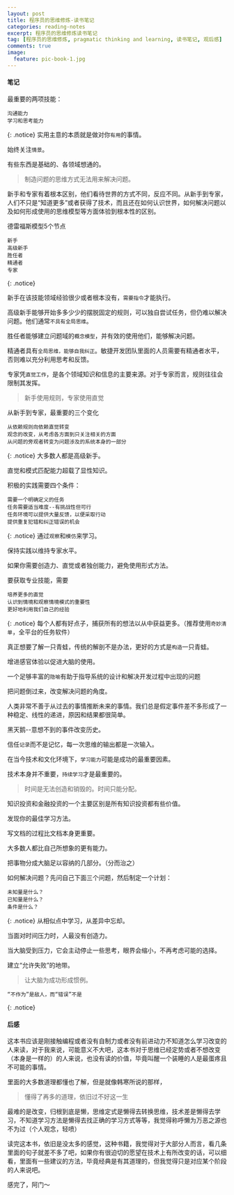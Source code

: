 ```yaml
---
layout: post
title: 程序员的思维修炼-读书笔记
categories: reading-notes
excerpt: 程序员的思维修炼读书笔记
tag: [程序员的思维修炼, pragmatic thinking and learning, 读书笔记, 观后感]
comments: true
image:
  feature: pic-book-1.jpg
---
```


#### 笔记

最重要的两项技能：
	
	沟通能力
	学习和思考能力
{: .notice}
实用主意的本质就是做对你`有用`的事情。

始终关注`情景`。

有些东西是基础的、各领域想通的。

>制造问题的思维方式无法用来解决问题。

新手和专家有着根本区别，他们看待世界的方式不同，反应不同。从新手到专家，人们不只是“知道更多”或者获得了技术，而且还在如何认识世界，如何解决问题以及如何形成使用的思维模型等方面体验到根本性的区别。

德雷福斯模型5个节点

	新手
	高级新手
	胜任者
	精通者
	专家
{: .notice}	

新手在该技能领域经验很少或者根本没有，`需要指令`才能执行。

高级新手能够开始多多少少的摆脱固定的规则，可以独自尝试任务，但仍难以解决问题。他们通常`不具有全局思维`。

胜任者能够建立问题域的`概念模型`，并有效的使用他们，能够解决问题。

精通者具有`全局思维，能够自我纠正`。敏捷开发团队里面的人员需要有精通者水平，否则难以充分利用思考和反馈。

专家凭`直觉工作`，是各个领域知识和信息的主要来源。对于专家而言，规则往往会限制其发挥。

>新手使用规则，专家使用直觉

从新手到专家，最重要的三个变化
	
	从依赖规则向依赖直觉转变
	观念的改变，从考虑各方面到只关注相关的方面
	从问题的旁观者转变为问题涉及的系统本身的一部分
{: .notice}	
大多数人都是高级新手。

直觉和模式匹配能力超载了显性知识。

积极的实践需要四个条件：

	需要一个明确定义的任务
	任务需要适当难度--有挑战性但可行
	任务环境可以提供大量反馈，以便采取行动
	提供重复犯错和纠正错误的机会
{: .notice}
通过`观察`和`模仿`来学习。

保持实践以维持专家水平。

如果你需要创造力、直觉或者独创能力，避免使用形式方法。

要获取专业技能，需要

	培养更多的直觉
	认识到情境和观察情境模式的重要性
	更好地利用我们自己的经验
{: .notice}
每个人都有好点子，捕获所有的想法以从中获益更多。（推荐使用`奇妙清单`，全平台的任务软件）

真正想要了解一只青蛙，传统的解剖不是办法，更好的方式是`构造`一只青蛙。

增进感官体验以促进大脑的使用。

一个足够丰富的`隐喻`有助于指导系统的设计和解决开发过程中出现的问题

把问题倒过来，改变解决问题的角度。

人类非常不善于从过去的事情推断未来的事情。我们总是假定事件差不多形成了一种稳定、线性的递进，原因和结果都很简单。

黑天鹅--意想不到的事件改变历史。

信任`记录`而不是记忆，每一次思维的输出都是一次输入。

在当今技术和文化环境下，`学习能力`可能是成功的最重要因素。

技术本身并不重要，`持续学习`才是最重要的。

>时间是无法创造和销毁的。时间只能分配。

知识投资和金融投资的一个主要区别是所有知识投资都有些价值。

发现你的最佳学习方法。

写文档的过程比文档本身更重要。

大多数人都比自己所想象的更有能力。

把事物分成大脑足以容纳的几部分。（分而治之）

如何解决问题？先问自己下面三个问题，然后制定一个计划：
	
	未知量是什么？
	已知量是什么？
	条件是什么？
{: .notice}
从相似点中学习，从差异中忘却。

当面对时间压力时，人最没有创造力。

当大脑受到压力，它会主动停止一些思考，眼界会缩小，不再考虑可能的选择。

建立“允许失败”的地带。

>让大脑为成功形成惯例。

	“不作为”是敌人，而“错误”不是
{: .notice}

#### 后感

这本书应该是刚接触编程或者没有自制力或者没有前进动力不知道怎么学习改变的人来读，对于我来说，可能意义不大吧，这本书对于思维已经定势或者不想改变（本身是一样的）的人来说，也没有读的价值，毕竟叫醒一个装睡的人是最蛋疼且不可能的事情。

里面的大多数道理都懂也了解，但是就像韩寒所说的那样，

>懂得了再多的道理，依旧过不好这一生

最难的是改变，归根到底是懒，思维定式是懒得去转换思维，技术差是懒得去学习，不知道学习方法是懒得去找正确的学习方式等等，我觉得称呼懒为万恶之源也不为过（个人观念，轻喷）

读完这本书，依旧是没太多的感觉，这种书籍，我觉得对于大部分人而言，看几条里面的句子就差不多了吧，如果你有很迫切的愿望在技术上有所改变的话，可以细看，里面有一些建议的方法，毕竟经典是有其道理的，但我觉得只是对应某个阶段的人来说吧。

感完了，阿门～